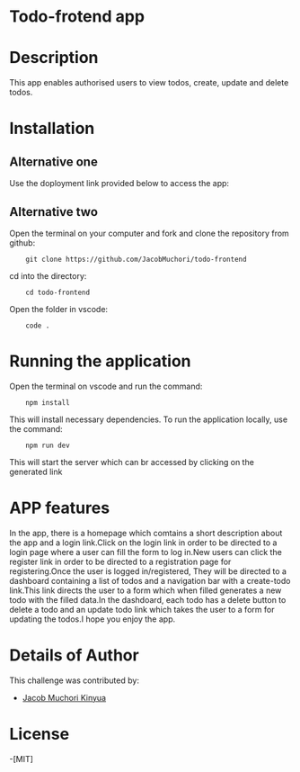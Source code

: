 # Todo-frotend app

# Description
This app enables authorised users to view todos, create, update and delete todos.

# Installation
## Alternative one
Use the doployment link provided below to access the app:

## Alternative two
Open the terminal on your computer and fork and clone the repository from github:

        git clone https://github.com/JacobMuchori/todo-frontend

cd into the directory:

        cd todo-frontend

Open the folder in vscode:

        code .
    
# Running the application 
Open the terminal on vscode and run the command:

        npm install

This will install necessary dependencies.
To run the application locally, use the command:

        npm run dev

This will start the server which can br accessed by clicking on the generated link

# APP features
In the app, there is a homepage which comtains a short description about the app and a login link.Click on the login link in order to be directed to a login page where a user can fill the form to log in.New users can click the register link in order to be directed to a registration page for registering.Once the user is logged in/registered, They will be directed to a dashboard containing a list of todos and a navigation bar with a create-todo link.This link directs the user to a form which when filled generates a new todo with the filled data.In the dashdoard, each todo has a delete button to delete a todo and an update todo link which takes the user to a form for updating the todos.I hope you enjoy the app.

# Details of Author
 This challenge was contributed by:
- [Jacob Muchori Kinyua](https://github.com/JacobMuchori)

# License
-[MIT]